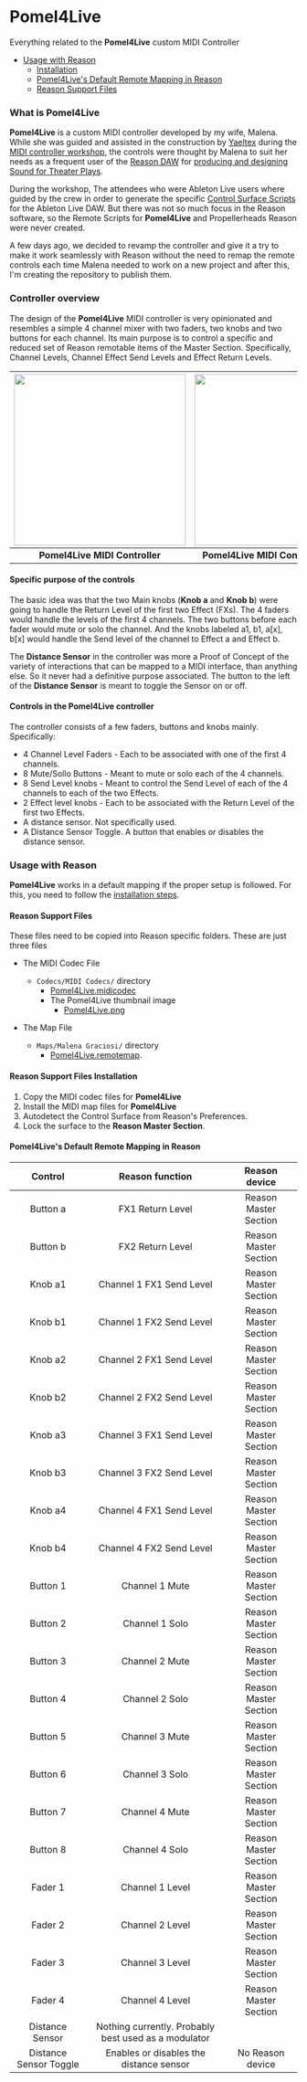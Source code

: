 # Pomel4Live

Everything related to the **Pomel4Live** custom MIDI Controller

* [Usage with Reason](#usage-with-reason)
  * [Installation](#reason-support-files-installation)
  * [Pomel4Live's Default Remote Mapping in Reason](#pomel4lives-default-remote-mapping-in-reason)
  * [Reason Support Files](#reason-support-files)

### What is Pomel4Live

**Pomel4Live** is a custom MIDI controller developed by my wife, Malena. While she was guided and assisted in the construction by [Yaeltex](https://github.com/Yaeltex) during the [MIDI controller workshop](https://yaeltex.com/tcmidi1-inscripcion/), the controls were thought by Malena to suit her needs as a frequent user of the [Reason DAW](https://www.propellerheads.se/en/reason) for [producing and designing Sound for Theater Plays](http://www.alternativateatral.com/persona5802-malena-graciosi).

During the workshop, The attendees who were Ableton Live users where guided by the crew in order to generate the specific [Control Surface Scripts](https://help.ableton.com/hc/en-us/articles/206240184-Creating-your-own-Control-Surface-script) for the Ableton Live DAW. But there was not so much focus in the Reason software, so the Remote Scripts for **Pomel4Live** and Propellerheads Reason were never created.

A few days ago, we decided to revamp the controller and give it a try to make it work seamlessly with Reason without the need to remap the remote controls each time Malena needed to work on a new project and after this, I'm creating the repository to publish them.

### Controller  overview

The design of the **Pomel4Live** MIDI controller is very opinionated and resembles a simple 4 channel mixer with two faders, two knobs and two buttons for each channel. Its main purpose is to control a specific and reduced set of Reason remotable items of the Master Section. Specifically, Channel Levels, Channel Effect Send Levels and Effect Return Levels.

| <img src="https://user-images.githubusercontent.com/746152/28279616-6a8c1c92-6af7-11e7-954d-d65c3003bdbf.jpg" width=300 /> | <img src="https://user-images.githubusercontent.com/746152/28279909-5fc2b766-6af8-11e7-9ab7-bbc90250f088.jpg" width=300 /> |
|:---:|:---:|
| **Pomel4Live MIDI Controller**| **Pomel4Live MIDI Controller - Front** |

#### Specific purpose of the controls

The basic idea was that the two Main knobs (**Knob a** and **Knob b**) were going to handle the Return Level of the first two Effect (FXs). The 4 faders would handle the levels of the first 4 channels. The two buttons before each fader would mute or solo the channel. And the knobs labeled a1, b1, a[x], b[x] would handle the Send level of the channel to Effect a and Effect b.

The **Distance Sensor** in the controller was more a Proof of Concept of the variety of interactions that can be mapped to a MIDI interface, than anything else. So it never had a definitive purpose associated. The button to the left of the **Distance Sensor** is meant to toggle the Sensor on or off.

#### Controls in the Pomel4Live controller

The controller consists of a few faders, buttons and knobs mainly. Specifically:

* 4 Channel Level Faders - Each to be associated with one of the first 4 channels.
* 8 Mute/Sollo Buttons - Meant to mute or solo each of the 4 channels.
* 8 Send Level knobs - Meant to control the Send Level of each of the 4 channels to each of the two Effects.
* 2 Effect level knobs - Each to be associated with the Return Level of the first two Effects.
* A distance sensor. Not specifically used.
* A Distance Sensor Toggle. A button that enables or disables the distance sensor.

### Usage with Reason

**Pomel4Live** works in a default mapping if the proper setup is followed. For this, you need to follow the [installation steps](#reason-support-files-installation).


#### Reason Support Files

These files need to be copied into Reason specific folders. These are just three files

* The MIDI Codec File
  * `Codecs/MIDI Codecs/` directory
    * [Pomel4Live.midicodec](https://raw.githubusercontent.com/oskosk/Pomel4Live/master/Pomel4Live%20-%20Reason%20Support%20Files/Codecs/MIDI%20Codecs/Pomel4Live.midicodec?token=AAtiqNGEjyNBwKrwL-hUZrxLgmkuQiEmks5Zd1UQwA%3D%3D)
    * The Pomel4Live thumbnail image
      * [Pomel4Live.png](https://github.com/oskosk/Pomel4Live/raw/master/Pomel4Live%20-%20Reason%20Support%20Files/Codecs/MIDI%20Codecs/Pomel4Live.png)

* The Map File
  * `Maps/Malena Graciosi/` directory
    * [Pomel4Live.remotemap](https://raw.githubusercontent.com/oskosk/Pomel4Live/master/Pomel4Live%20-%20Reason%20Support%20Files/Maps/Malena%20Graciosi/Pomel4Live.remotemap?token=AAtiqH_eIOZl232JWR3qhjSej7UgvT4kks5Zd1VOwA%3D%3D).


#### Reason Support Files Installation

1. Copy the MIDI codec files for **Pomel4Live**
1. Install the MIDI map files for **Pomel4Live**
1. Autodetect the Control Surface from Reason's Preferences.
1. Lock the surface to the **Reason Master Section**.

#### Pomel4Live's Default Remote Mapping in Reason

| Control | Reason function | Reason device |
|:---:|:---:|:---:|
| Button a | FX1 Return Level | Reason Master Section |
| Button b | FX2 Return Level | Reason Master Section |
| Knob a1 | Channel 1 FX1 Send Level | Reason Master Section |
| Knob b1 | Channel 1 FX2 Send Level | Reason Master Section |
| Knob a2 | Channel 2 FX1 Send Level | Reason Master Section |
| Knob b2 | Channel 2 FX2 Send Level | Reason Master Section |
| Knob a3 | Channel 3 FX1 Send Level | Reason Master Section |
| Knob b3 | Channel 3 FX2 Send Level | Reason Master Section |
| Knob a4 | Channel 4 FX1 Send Level | Reason Master Section |
| Knob b4 | Channel 4 FX2 Send Level | Reason Master Section |
| Button 1 | Channel 1 Mute | Reason Master Section |
| Button 2 | Channel 1 Solo | Reason Master Section |
| Button 3 | Channel 2 Mute | Reason Master Section |
| Button 4 | Channel 2 Solo | Reason Master Section |
| Button 5 | Channel 3 Mute | Reason Master Section |
| Button 6 | Channel 3 Solo | Reason Master Section |
| Button 7 | Channel 4 Mute | Reason Master Section |
| Button 8 | Channel 4 Solo | Reason Master Section |
| Fader 1 | Channel 1 Level | Reason Master Section |
| Fader 2 | Channel 2 Level | Reason Master Section |
| Fader 3 | Channel 3 Level | Reason Master Section |
| Fader 4 | Channel 4 Level | Reason Master Section |
| Distance Sensor | Nothing currently. Probably best used as a modulator | |
| Distance Sensor Toggle | Enables or disables the distance sensor | No Reason device |

  
